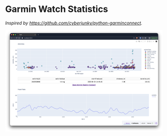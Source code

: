 # Garmin Watch Statistics

_Inspired by https://github.com/cyberjunky/python-garminconnect._

![Current Status](assets/v2.png)
